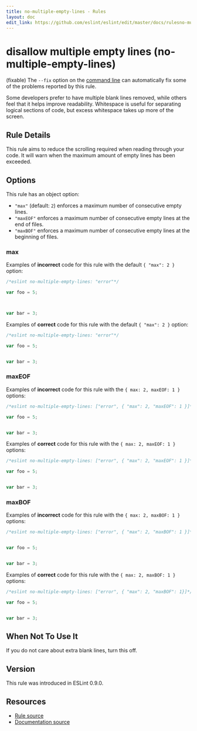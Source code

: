 ```yaml
---
title: no-multiple-empty-lines - Rules
layout: doc
edit_link: https://github.com/eslint/eslint/edit/master/docs/rulesno-multiple-empty-lines.md
---
```

<!-- Note: No pull requests accepted for this file. See README.md in the root directory for details. -->
# disallow multiple empty lines (no-multiple-empty-lines)

(fixable) The `--fix` option on the [command line](../user-guide/command-line-interface#fix) can automatically fix some of the problems reported by this rule.

Some developers prefer to have multiple blank lines removed, while others feel that it helps improve readability. Whitespace is useful for separating logical sections of code, but excess whitespace takes up more of the screen.

## Rule Details

This rule aims to reduce the scrolling required when reading through your code. It will warn when the maximum amount of empty lines has been exceeded.

## Options

This rule has an object option:

* `"max"` (default: `2`) enforces a maximum number of consecutive empty lines.
* `"maxEOF"` enforces a maximum number of consecutive empty lines at the end of files.
* `"maxBOF"` enforces a maximum number of consecutive empty lines at the beginning of files.

### max

Examples of **incorrect** code for this rule with the default `{ "max": 2 }` option:

```js
/*eslint no-multiple-empty-lines: "error"*/

var foo = 5;



var bar = 3;
```

Examples of **correct** code for this rule with the default `{ "max": 2 }` option:

```js
/*eslint no-multiple-empty-lines: "error"*/

var foo = 5;


var bar = 3;
```

### maxEOF

Examples of **incorrect** code for this rule with the `{ max: 2, maxEOF: 1 }` options:

```js
/*eslint no-multiple-empty-lines: ["error", { "max": 2, "maxEOF": 1 }]*/

var foo = 5;


var bar = 3;


```

Examples of **correct** code for this rule with the `{ max: 2, maxEOF: 1 }` options:

```js
/*eslint no-multiple-empty-lines: ["error", { "max": 2, "maxEOF": 1 }]*/

var foo = 5;


var bar = 3;

```

### maxBOF

Examples of **incorrect** code for this rule with the `{ max: 2, maxBOF: 1 }` options:

```js
/*eslint no-multiple-empty-lines: ["error", { "max": 2, "maxBOF": 1 }]*/


var foo = 5;


var bar = 3;
```

Examples of **correct** code for this rule with the `{ max: 2, maxBOF: 1 }` options:

```js
/*eslint no-multiple-empty-lines: ["error", { "max": 2, "maxBOF": 1}]*/

var foo = 5;


var bar = 3;
```

## When Not To Use It

If you do not care about extra blank lines, turn this off.

## Version

This rule was introduced in ESLint 0.9.0.

## Resources

* [Rule source](https://github.com/eslint/eslint/tree/master/lib/rules/no-multiple-empty-lines.js)
* [Documentation source](https://github.com/eslint/eslint/tree/master/docs/rules/no-multiple-empty-lines.md)
